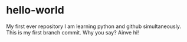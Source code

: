 # hello-world
My first ever repository
I am learning python and github simultaneously.
This is my first branch commit. Why you say? Ainve hi! 
